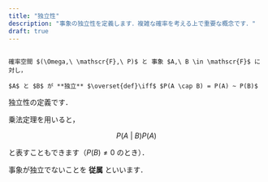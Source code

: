 ```yaml
---
title: "独立性"
description: "事象の独立性を定義します．複雑な確率を考える上で重要な概念です．"
draft: true
---
```


~~~definition:独立性

確率空間 $(\Omega,\ \mathscr{F},\ P)$ と 事象 $A,\ B \in \mathscr{F}$ に対し，

$A$ と $B$ が **独立** $\overset{def}\iff$ $P(A \cap B) = P(A) ~ P(B)$

~~~

独立性の定義です．

乗法定理を用いると，

$$
P(A ~ | ~ B) P (A)
$$

と表すこともできます（$P(B) \neq 0$ のとき）．

事象が独立でないことを **従属** といいます．
